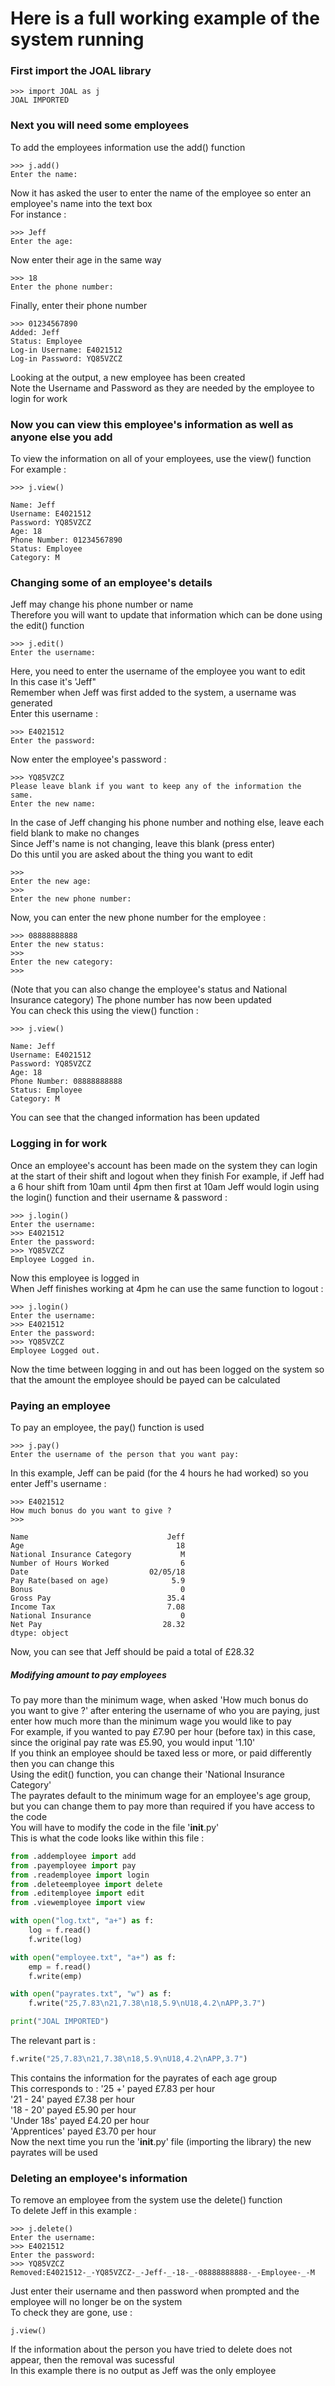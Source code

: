 # Here is a full working example of the system running
### First import the JOAL library
```
>>> import JOAL as j
JOAL IMPORTED
```
### Next you will need some employees
To add the employees information use the add() function
```
>>> j.add()
Enter the name:
```
Now it has asked the user to enter the name of the employee so
enter an employee's name into the text box<br/>
For instance :
```
>>> Jeff
Enter the age:
```
Now enter their age in the same way
```
>>> 18
Enter the phone number:
```
Finally, enter their phone number
```
>>> 01234567890
Added: Jeff
Status: Employee
Log-in Username: E4021512
Log-in Password: YQ85VZCZ
```
Looking at the output, a new employee has been created<br/>
Note the Username and Password as they are needed by the employee to login for work
### Now you can view this employee's information as well as anyone else you add 
To view the information on all of your employees, use the view() function<br/>
For example :
```
>>> j.view()

Name: Jeff
Username: E4021512
Password: YQ85VZCZ
Age: 18
Phone Number: 01234567890
Status: Employee
Category: M
```
### Changing some of an employee's details
Jeff may change his phone number or name<br/>
Therefore you will want to update that information which can be done using the edit() function
```
>>> j.edit()
Enter the username:
```
Here, you need to enter the username of the employee you want to edit<br/>
In this case it's 'Jeff"<br/>
Remember when Jeff was first added to the system, a username was generated<br/>
Enter this username :
```
>>> E4021512
Enter the password:
```
Now enter the employee's password :
```
>>> YQ85VZCZ
Please leave blank if you want to keep any of the information the same.
Enter the new name:
```
In the case of Jeff changing his phone number and nothing else, leave each field blank to make no changes<br/>
Since Jeff's name is not changing, leave this blank (press enter)<br/>
Do this until you are asked about the thing you want to edit
```
>>> 
Enter the new age: 
>>> 
Enter the new phone number:
```
Now, you can enter the new phone number for the employee :
```
>>> 08888888888
Enter the new status:
>>> 
Enter the new category:
>>>
```
(Note that you can also change the employee's status and National Insurance category)
The phone number has now been updated<br/>
You can check this using the view() function :
```
>>> j.view()

Name: Jeff
Username: E4021512
Password: YQ85VZCZ
Age: 18
Phone Number: 08888888888
Status: Employee
Category: M
```
You can see that the changed information has been updated  
### Logging in for work
Once an employee's account has been made on the system they can login at the start of their shift and logout when they finish
For example, if Jeff had a 6 hour shift from 10am until 4pm then first at 10am Jeff would login using the login() function and their username & password :
```
>>> j.login()
Enter the username:
>>> E4021512
Enter the password:
>>> YQ85VZCZ
Employee Logged in.
```
Now this employee is logged in<br/>
When Jeff finishes working at 4pm he can use the same function to logout :
```
>>> j.login()
Enter the username:
>>> E4021512
Enter the password:
>>> YQ85VZCZ
Employee Logged out.
```
Now the time between logging in and out has been logged on the system so that the amount the employee should be payed can be calculated
### Paying an employee
To pay an employee, the pay() function is used<br/>
```
>>> j.pay()
Enter the username of the person that you want pay:
```
In this example, Jeff can be paid (for the 4 hours he had worked) so you enter Jeff's username :
```
>>> E4021512
How much bonus do you want to give ?
>>> 

Name                               Jeff
Age                                  18
National Insurance Category           M
Number of Hours Worked                6
Date                           02/05/18
Pay Rate(based on age)              5.9
Bonus                                 0
Gross Pay                          35.4
Income Tax                         7.08
National Insurance                    0
Net Pay                           28.32
dtype: object
```
Now, you can see that Jeff should be paid a total of £28.32<br/>
##### Modifying amount to pay employees
To pay more than the minimum wage, when asked 'How much bonus do you want to give ?' after entering the username of who you are paying, just enter how much more than the minimum wage you would like to pay<br/>
For example, if you wanted to pay £7.90 per hour (before tax) in this case, since the original pay rate was £5.90, you would input '1.10'<br/>
If you think an employee should be taxed less or more, or paid differently then you can change this<br/>
Using the edit() function, you can change their 'National Insurance Category'<br/>
The payrates default to the minimum wage for an employee's age group, but you can change them to pay more than required if you have access to the code<br/>
You will have to modify the code in the file '__init__.py'<br/>
This is what the code looks like within this file : 
```python
from .addemployee import add
from .payemployee import pay
from .reademployee import login
from .deleteemployee import delete
from .editemployee import edit
from .viewemployee import view

with open("log.txt", "a+") as f:
    log = f.read() 
    f.write(log)

with open("employee.txt", "a+") as f:
    emp = f.read()
    f.write(emp)

with open("payrates.txt", "w") as f:
    f.write("25,7.83\n21,7.38\n18,5.9\nU18,4.2\nAPP,3.7")

print("JOAL IMPORTED")
```
The relevant part is :
```python
f.write("25,7.83\n21,7.38\n18,5.9\nU18,4.2\nAPP,3.7")
```
This contains the information for the payrates of each age group<br/>
This corresponds to : 
'25 +' payed £7.83 per hour<br/>
'21 - 24' payed £7.38 per hour<br/>
'18 - 20' payed £5.90 per hour<br/>
'Under 18s' payed £4.20 per hour<br/>
'Apprentices' payed £3.70 per hour<br/>
Now the next time you run the '__init__.py' file (importing the library) the new payrates will be used
### Deleting an employee's information
To remove an employee from the system use the delete() function<br/>
To delete Jeff in this example :
```
>>> j.delete()
Enter the username: 
>>> E4021512
Enter the password:
>>> YQ85VZCZ
Removed:E4021512-_-YQ85VZCZ-_-Jeff-_-18-_-08888888888-_-Employee-_-M
```
Just enter their username and then password when prompted and the employee will no longer be on the system<br/>
To check they are gone, use : 
```
j.view()
```
If the information about the person you have tried to delete does not appear, then the removal was sucessful<br/>
In this example there is no output as Jeff was the only employee<br/>
